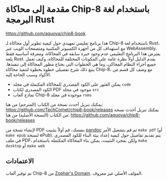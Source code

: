 # مقدمة إلى محاكاة Chip-8 باستخدام لغة البرمجة Rust

https://github.com/aquova/chip8-book

هذا برنامج تعليمي تمهيدي حول كيفية تطوير أول محاكاة لـ Chip-8 باستخدام لغة Rust، مع استهداف كل من أجهزة الكمبيوتر المكتبية ومتصفحات الويب عبر WebAssembly. يفترض هذا البرنامج التعليمي عدم وجود خبرة سابقة في المحاكاة، ومعرفة أساسية فقط بلغة Rust. يقدم الدليل أولاً نظرة عامة على المكونات المختلفة للمحاكاة، وكيف تعمل جميع أجزاء النظام المحاكى، وما هي الخطوات التي يحتاج مطور المحاكاة إلى تنفيذها. يتبع ذلك شرح تفصيلي خطوة بخطوة لتنفيذ محاكاة Chip-8، مع وصف كل قسم من الأكواد وسبب الحاجة إليه.

- يمكن العثور على الكود المصدري للمحاكاة المكتملة في مجلد `code`
- الكود المصدري لكتاب PDF موجود في مجلد `src`
- نماذج ألعاب Chip-8 موجودة في مجلد `roms`

يمكنك تنزيل أحدث نسخة من الكتاب (المترجم) من هنا: https://github.com/TechComet/chip8-book/releases
يمكنك تنزيل أحدث نسخة من الكتاب (النسخة الأصلية) من هنا: https://github.com/aquova/chip8-book/releases

لإنشاء نسخة من PDF بنفسك، قم أولاً بتثبيت [pandoc](https://pandoc.org/) ثم قم بتشغيل الأمر `make pdf` (أو `make epub` لنسخة ePub). يتم تقديم تفاصيل حول كيفية إعداد بيئة البناء للكود المصدري في ملف PDF، ولكن بمجرد التثبيت، يمكن بناء المحاكاة المكتملة باستخدام `make desktop` أو `make web`

## الاعتمادات

تم توفير ألعاب Chip-8 من [Zophar's Domain](https://www.zophar.net/pdroms/chip8/chip-8-games-pack.html). المؤلف الأصلي غير معروف.
